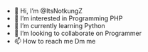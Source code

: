 - 👋 Hi, I’m @ItsNotkungZ
- 👀 I’m interested in Programming PHP
- 🌱 I’m currently learning Python
- 💞️ I’m looking to collaborate on Programmer
- 📫 How to reach me Dm me

<!---
ItsNotkungZ/ItsNotkungZ is a ✨ special ✨ repository because its `README.md` (this file) appears on your GitHub profile.
You can click the Preview link to take a look at your changes.
--->
